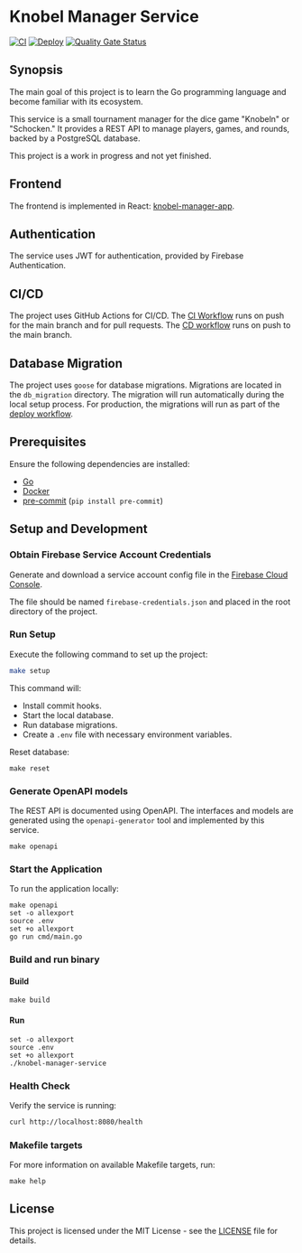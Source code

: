# Knobel Manager Service

[![CI](https://github.com/henok321/knobel-manager-service/actions/workflows/CI.yml/badge.svg)](https://github.com/henok321/knobel-manager-service/actions/workflows/CI.yml)
[![Deploy](https://github.com/henok321/knobel-manager-service/actions/workflows/deploy.yml/badge.svg)](https://github.com/henok321/knobel-manager-service/actions/workflows/deploy.yml)
[![Quality Gate Status](https://sonarcloud.io/api/project_badges/measure?project=henok321_knobel-manager-service&metric=alert_status)](https://sonarcloud.io/summary/new_code?id=henok321_knobel-manager-service)

## Synopsis

The main goal of this project is to learn the Go programming language and become familiar with its ecosystem.

This service is a small tournament manager for the dice game "Knobeln" or "Schocken." It provides a REST API to manage
players, games, and rounds, backed by a PostgreSQL database.

This project is a work in progress and not yet finished.

## Frontend

The frontend is implemented in React: [knobel-manager-app](https://github.com/henok321/knobel-manager-app).

## Authentication

The service uses JWT for authentication, provided by Firebase Authentication.

## CI/CD

The project uses GitHub Actions for CI/CD. The [CI Workflow](.github/workflows/CI.yml) runs on push for the main branch
and for pull requests.
The [CD workflow](.github/workflows/deploy.yml) runs on push to the main branch.

## Database Migration

The project uses `goose` for database migrations. Migrations are located in the `db_migration` directory. The migration
will run automatically during the local setup process. For production, the migrations will run as part of
the [deploy workflow](.github/workflows/deploy.yml).

## Prerequisites

Ensure the following dependencies are installed:

- [Go](https://go.dev/doc/install)
- [Docker](https://docs.docker.com/get-docker/)
- [pre-commit](https://pre-commit.com/) (`pip install pre-commit`)

## Setup and Development

### Obtain Firebase Service Account Credentials

Generate and download a service account config file in
the [Firebase Cloud Console](https://console.firebase.google.com/u/1/project/knobel-manager-webapp/settings/serviceaccounts/adminsdk).

The file should be named `firebase-credentials.json` and placed in the root directory of the project.

### Run Setup

Execute the following command to set up the project:

```sh
make setup
```

This command will:

- Install commit hooks.
- Start the local database.
- Run database migrations.
- Create a `.env` file with necessary environment variables.

Reset database:

```shell
make reset
```

### Generate OpenAPI models

The REST API is documented using OpenAPI. The interfaces and models are generated using the `openapi-generator` tool and
implemented by this service.

```shell
make openapi
```

### Start the Application

To run the application locally:

```shell
make openapi
set -o allexport
source .env
set +o allexport
go run cmd/main.go
```

### Build and run binary

#### Build

```shell
make build
```

#### Run

```shell
set -o allexport
source .env
set +o allexport
./knobel-manager-service
```

### Health Check

Verify the service is running:

```sh
curl http://localhost:8080/health
```

### Makefile targets

For more information on available Makefile targets, run:

```shell
make help
```

## License

This project is licensed under the MIT License - see the [LICENSE](LICENSE) file for details.
